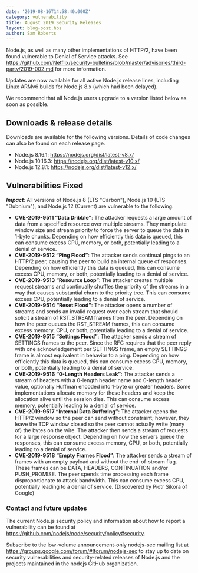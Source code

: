 ```yaml
---
date: '2019-08-16T14:58:40.000Z'
category: vulnerability
title: August 2019 Security Releases
layout: blog-post.hbs
author: Sam Roberts
---
```


Node.js, as well as many other implementations of HTTP/2, have been found
vulnerable to Denial of Service attacks. See
https://github.com/Netflix/security-bulletins/blob/master/advisories/third-party/2019-002.md
for more information.

Updates are now available for all active Node.js release lines, including Linux
ARMv6 builds for Node.js 8.x (which had been delayed).

We recommend that all Node.js users upgrade to a version listed below as soon
as possible.

## Downloads & release details

Downloads are available for the following versions. Details of code changes can
also be found on each release page.

- Node.js 8.16.1: https://nodejs.org/dist/latest-v8.x/
- Node.js 10.16.3: https://nodejs.org/dist/latest-v10.x/
- Node.js 12.8.1: https://nodejs.org/dist/latest-v12.x/

## Vulnerabilities Fixed

**_Impact_**: All versions of Node.js 8 (LTS "Carbon"), Node.js 10 (LTS "Dubnium"), and Node.js 12 (Current) are vulnerable to the following:

- **CVE-2019-9511 “Data Dribble”**: The attacker requests a large amount of
  data from a specified resource over multiple streams. They manipulate window
  size and stream priority to force the server to queue the data in 1-byte
  chunks. Depending on how efficiently this data is queued, this can consume
  excess CPU, memory, or both, potentially leading to a denial of service.
- **CVE-2019-9512 “Ping Flood”**: The attacker sends continual pings to an
  HTTP/2 peer, causing the peer to build an internal queue of responses.
  Depending on how efficiently this data is queued, this can consume excess
  CPU, memory, or both, potentially leading to a denial of service.
- **CVE-2019-9513 “Resource Loop”**: The attacker creates multiple request
  streams and continually shuffles the priority of the streams in a way that
  causes substantial churn to the priority tree. This can consume excess CPU,
  potentially leading to a denial of service.
- **CVE-2019-9514 “Reset Flood”**: The attacker opens a number of streams and
  sends an invalid request over each stream that should solicit a stream of
  RST_STREAM frames from the peer. Depending on how the peer queues the
  RST_STREAM frames, this can consume excess memory, CPU, or both, potentially
  leading to a denial of service.
- **CVE-2019-9515 “Settings Flood”**: The attacker sends a stream of SETTINGS
  frames to the peer. Since the RFC requires that the peer reply with one
  acknowledgement per SETTINGS frame, an empty SETTINGS frame is almost
  equivalent in behavior to a ping. Depending on how efficiently this data is
  queued, this can consume excess CPU, memory, or both, potentially leading to
  a denial of service.
- **CVE-2019-9516 “0-Length Headers Leak”**: The attacker sends a stream of
  headers with a 0-length header name and 0-length header value, optionally
  Huffman encoded into 1-byte or greater headers. Some implementations allocate
  memory for these headers and keep the allocation alive until the session
  dies. This can consume excess memory, potentially leading to a denial of
  service.
- **CVE-2019-9517 “Internal Data Buffering”**: The attacker opens the HTTP/2
  window so the peer can send without constraint; however, they leave the TCP
  window closed so the peer cannot actually write (many of) the bytes on the
  wire. The attacker then sends a stream of requests for a large response
  object. Depending on how the servers queue the responses, this can consume
  excess memory, CPU, or both, potentially leading to a denial of service.
- **CVE-2019-9518 “Empty Frames Flood”**: The attacker sends a stream of frames
  with an empty payload and without the end-of-stream flag. These frames can be
  DATA, HEADERS, CONTINUATION and/or PUSH_PROMISE. The peer spends time
  processing each frame disproportionate to attack bandwidth. This can consume
  excess CPU, potentially leading to a denial of service. (Discovered by Piotr
  Sikora of Google)

### Contact and future updates

The current Node.js security policy and information about how to report a
vulnerability can be found at https://github.com/nodejs/node/security/policy#security.

Subscribe to the low-volume announcement-only nodejs-sec mailing list at
https://groups.google.com/forum/#!forum/nodejs-sec to stay up to date on
security vulnerabilities and security-related releases of Node.js and the
projects maintained in the nodejs GitHub organization.
